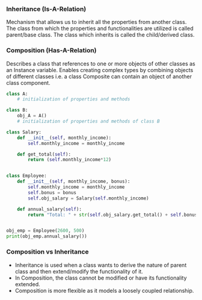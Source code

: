 ### Inheritance (Is-A-Relation)

Mechanism that allows us to inherit all the properties from another class. The class from which the properties and functionalities are utilized is called parent/base class. The class which inherits is called the child/derived class.

### Composition (Has-A-Relation)

Describes a class that references to one or more objects of other classes as an Instance variable. Enables creating complex types by combining objects of different classes i.e. a class Composite can contain an object of another class component.

```py
class A:
    # initialization of properties and methods

class B:
    obj_A = A()
    # initialization of properties and methods of class B
```

```py
class Salary:
    def __init__(self, monthly_income):
        self.monthly_income = monthly_income

    def get_total(self):
        return (self.monthly_income*12)


class Employee:
    def __init__(self, monthly_income, bonus):
        self.monthly_income = monthly_income
        self.bonus = bonus
        self.obj_salary = Salary(self.monthly_income)

    def annual_salary(self):
        return "Total: " + str(self.obj_salary.get_total() + self.bonus) + ' €'


obj_emp = Employee(2600, 500)
print(obj_emp.annual_salary())
```

### Composition vs Inheritance

- Inheritance is used when a class wants to derive the nature of parent class and then extend/modify the functionality of it.
- In Composition, the class cannot be modified or have its functionality extended.
- Composition is more flexible as it models a loosely coupled relationship.
